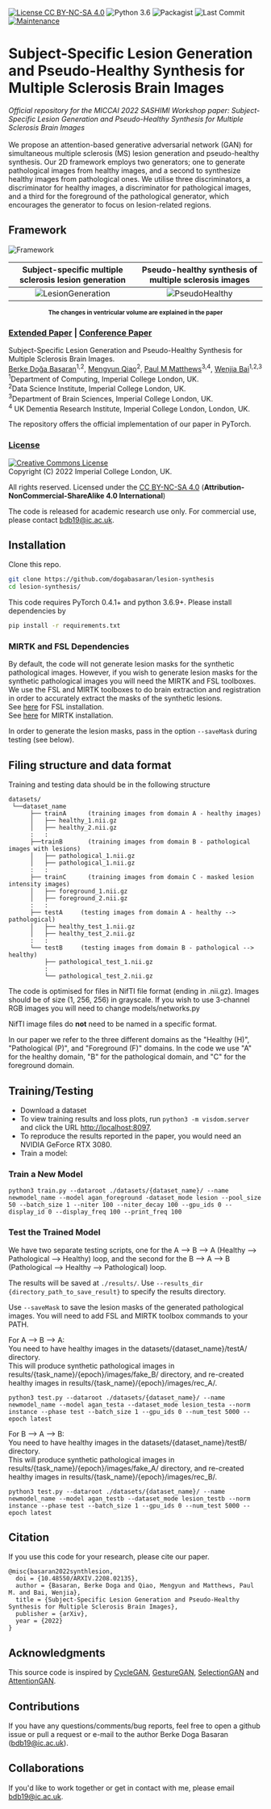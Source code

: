 [![License CC BY-NC-SA 4.0](https://img.shields.io/badge/license-CC4.0-blue.svg)](https://github.com/dogabasaran/lesion-synthesis/blob/master/LICENSE.md)
![Python 3.6](https://img.shields.io/badge/python-3.6-green.svg)
![Packagist](https://img.shields.io/badge/Pytorch-0.4.1-red.svg)
![Last Commit](https://img.shields.io/github/last-commit/dogabasaran/lesion-synthesis)
[![Maintenance](https://img.shields.io/badge/Maintained%3F-no-blue.svg)]((https://github.com/dogabasaran/lesion-synthesis/graphs/commit-activity))

# Subject-Specific Lesion Generation and Pseudo-Healthy Synthesis for Multiple Sclerosis Brain Images
*Official repository for the MICCAI 2022 SASHIMI Workshop paper: Subject-Specific Lesion Generation and Pseudo-Healthy Synthesis for Multiple Sclerosis Brain Images* <br> <br>
We propose an attention-based generative adversarial network (GAN) for simultaneous multiple sclerosis (MS) lesion generation and pseudo-healthy synthesis. Our 2D framework employs two generators; one to generate pathological images from healthy images, and a second to synthesize healthy images from pathological ones. We utilise three discriminators, a discriminator for healthy images, a discriminator for pathological images, and a third for the foreground of the pathological generator, which encourages the generator to focus on lesion-related regions. 

## Framework

![Framework](./figures/framework.png)


Subject-specific multiple sclerosis lesion generation   |  Pseudo-healthy synthesis of multiple sclerosis images
:-------------------------:|:-------------------------:
![LesionGeneration](./figures/lesiongeneration.gif)  |  ![PseudoHealthy](./figures/pseudohealthy.gif)

<p align="center">  
  <b><sub>The changes in ventricular volume are explained in the paper</sub></b><br>
</p>


### [Extended Paper](https://arxiv.org/abs/2208.02135) | [Conference Paper](https://link.springer.com/chapter/10.1007/978-3-031-16980-9_1)

Subject-Specific Lesion Generation and Pseudo-Healthy Synthesis for Multiple Sclerosis Brain Images.<br>
[Berke Doğa Başaran](https://www.imperial.ac.uk/people/berke.basaran19)<sup>1,2</sup>, [Mengyun Qiao](https://scholar.google.com/citations?user=7c4xcv8AAAAJ&hl=zh-CN)<sup>2</sup>, [Paul M Matthews](https://www.imperial.ac.uk/people/p.matthews)<sup>3,4</sup>, [Wenjia Bai](https://www.imperial.ac.uk/people/w.bai)<sup>1,2,3</sup> <br>
<sup>1</sup>Department of Computing, Imperial College London, UK.<br>
<sup>2</sup>Data Science Institute, Imperial College London, UK. <br>
<sup>3</sup>Department of Brain Sciences, Imperial College London, UK. <br>
<sup>4</sup> UK Dementia Research Institute, Imperial College London, London, UK.

The repository offers the official implementation of our paper in PyTorch.

### [License](./LICENSE.md)
<a rel="license" href="http://creativecommons.org/licenses/by-nc-sa/4.0/"><img alt="Creative Commons License" style="border-width:0" src="https://i.creativecommons.org/l/by-nc-sa/4.0/88x31.png" /></a><br />
Copyright (C) 2022 Imperial College London, UK.

All rights reserved.
Licensed under the [CC BY-NC-SA 4.0](https://creativecommons.org/licenses/by-nc-sa/4.0/legalcode) (**Attribution-NonCommercial-ShareAlike 4.0 International**)

The code is released for academic research use only. For commercial use, please contact [bdb19@ic.ac.uk](bdb19@ic.ac.uk).

## Installation

Clone this repo.
```bash
git clone https://github.com/dogabasaran/lesion-synthesis
cd lesion-synthesis/
```

This code requires PyTorch 0.4.1+ and python 3.6.9+. Please install dependencies by
```bash
pip install -r requirements.txt
```
### MIRTK and FSL Dependencies
By default, the code will not generate lesion masks for the synthetic pathological images. However, if you wish to generate lesion masks for the synthetic pathological images you will need the MIRTK and FSL toolboxes. We use the FSL and MIRTK toolboxes to do brain extraction and registration in order to accurately extract the masks of the synthetic lesions. <br>
See [here](https://fsl.fmrib.ox.ac.uk/fsl/fslwiki/FslInstallation) for FSL installation. <br>
See [here](https://mirtk.github.io/install.html) for MIRTK installation.

In order to generate the lesion masks, pass in the option `--saveMask` during testing (see below).


## Filing structure and data format
Training and testing data should be in the following structure
```
datasets/
 └──dataset_name
      ├── trainA      (training images from domain A - healthy images)
      │   ├── healthy_1.nii.gz
      │   ├── healthy_2.nii.gz
      :   :
      ├──trainB       (training images from domain B - pathological images with lesions)
      │   ├── pathological_1.nii.gz
      │   ├── pathological_1.nii.gz
      :   :
      ├── trainC      (training images from domain C - masked lesion intensity images)
      │   ├── foreground_1.nii.gz
      │   ├── foreground_2.nii.gz
      :   :
      ├── testA     (testing images from domain A - healthy --> pathological)
      │   ├── healthy_test_1.nii.gz
      │   ├── healthy_test_2.nii.gz
      :   :
      └── testB     (testing images from domain B - pathological --> healthy)
          ├── pathological_test_1.nii.gz
          :
          └── pathological_test_2.nii.gz
```
The code is optimised for files in NifTI file format (ending in .nii.gz). Images should be of size (1, 256, 256) in grayscale. If you wish to use 3-channel RGB images you will need to change models/networks.py

NifTI image files do **not** need to be named in a specific format.

In our paper we refer to the three different domains as the "Healthy (H)", "Pathological (P)", and "Foreground (F)" domains. In the code we use "A" for the healthy domain, "B" for the pathological domain, and "C" for the foreground domain. 

## Training/Testing
- Download a dataset
- To view training results and loss plots, run `python3 -m visdom.server` and click the URL [http://localhost:8097](http://localhost:8097).
- To reproduce the results reported in the paper, you would need an NVIDIA GeForce RTX 3080. 
- Train a model:

### Train a New Model
```
python3 train.py --dataroot ./datasets/{dataset_name}/ --name newmodel_name --model agan_foreground -dataset_mode lesion --pool_size 50 --batch_size 1 --niter 100 --niter_decay 100 --gpu_ids 0 --display_id 0 --display_freq 100 --print_freq 100
```

### Test the Trained Model
We have two separate testing scripts, one for the A --> B --> A (Healthy --> Pathological --> Healthy) loop, and the second for the B --> A --> B (Pathological --> Healthy --> Pathological) loop. 

The results will be saved at `./results/`. Use `--results_dir {directory_path_to_save_result}` to specify the results directory. 

Use `--saveMask` to save the lesion masks of the generated pathological images. You will need to add FSL and MIRTK toolbox commands to your PATH.

For A --> B --> A: <br>
You need to have healthy images in the datasets/{dataset_name}/testA/ directory. <br>
This will produce synthetic pathological images in  results/{task_name}/{epoch}/images/fake_B/ directory, and re-created healthy images in results/{task_name}/{epoch}/images/rec_A/. <br>
```
python3 test.py --dataroot ./datasets/{dataset_name}/ --name newmodel_name --model agan_testa --dataset_mode lesion_testa --norm instance --phase test --batch_size 1 --gpu_ids 0 --num_test 5000 --epoch latest
```

For B --> A --> B: <br>
You need to have healthy images in the datasets/{dataset_name}/testB/ directory. <br>
This will produce synthetic pathological images in  results/{task_name}/{epoch}/images/fake_A/ directory, and re-created healthy images in results/{task_name}/{epoch}/images/rec_B/. <br>
```
python3 test.py --dataroot ./datasets/{dataset_name}/ --name newmodel_name --model agan_testb --dataset_mode lesion_testb --norm instance --phase test --batch_size 1 --gpu_ids 0 --num_test 5000 --epoch latest
```


## Citation
If you use this code for your research, please cite our paper.
```
@misc{basaran2022synthlesion,
  doi = {10.48550/ARXIV.2208.02135},
  author = {Basaran, Berke Doga and Qiao, Mengyun and Matthews, Paul M. and Bai, Wenjia},
  title = {Subject-Specific Lesion Generation and Pseudo-Healthy Synthesis for Multiple Sclerosis Brain Images},
  publisher = {arXiv},
  year = {2022}
}
```

## Acknowledgments
This source code is inspired by [CycleGAN](https://github.com/junyanz/pytorch-CycleGAN-and-pix2pix), [GestureGAN](https://github.com/Ha0Tang/GestureGAN), [SelectionGAN](https://github.com/Ha0Tang/SelectionGAN) and [AttentionGAN](https://github.com/Ha0Tang/AttentionGAN). 

## Contributions
If you have any questions/comments/bug reports, feel free to open a github issue or pull a request or e-mail to the author Berke Doga Basaran ([bdb19@ic.ac.uk](bdb19@ic.ac.uk)).

## Collaborations
If you'd like to work together or get in contact with me, please email bdb19@ic.ac.uk.

